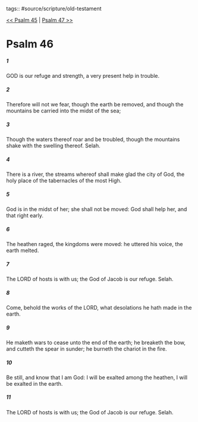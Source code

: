 tags:: #source/scripture/old-testament

[<< Psalm 45](/Old_Testament/19_Psalms/Psalm_45.md) | [Psalm 47 >>](/Old_Testament/19_Psalms/Psalm_47.md)

# Psalm 46

##### 1

GOD is our refuge and strength, a very present help in trouble.

##### 2

Therefore will not we fear, though the earth be removed, and though the mountains be carried into the midst of the sea;

##### 3

Though the waters thereof roar and be troubled, though the mountains shake with the swelling thereof. Selah.

##### 4

There is a river, the streams whereof shall make glad the city of God, the holy place of the tabernacles of the most High.

##### 5

God is in the midst of her; she shall not be moved: God shall help her, and that right early.

##### 6

The heathen raged, the kingdoms were moved: he uttered his voice, the earth melted.

##### 7

The LORD of hosts is with us; the God of Jacob is our refuge. Selah.

##### 8

Come, behold the works of the LORD, what desolations he hath made in the earth.

##### 9

He maketh wars to cease unto the end of the earth; he breaketh the bow, and cutteth the spear in sunder; he burneth the chariot in the fire.

##### 10

Be still, and know that I am God: I will be exalted among the heathen, I will be exalted in the earth.

##### 11

The LORD of hosts is with us; the God of Jacob is our refuge. Selah.
